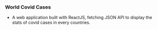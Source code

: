 ### World Covid Cases
- A web application built with ReactJS, fetching JSON API to display the stats of covid cases in every countries.
